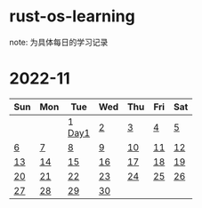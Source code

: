 # rust-os-learning
note: 为具体每日的学习记录


# 2022-11          
|Sun | Mon | Tue  | Wed | Thu | Fri | Sat |
|---| ---| ---| ---| ---| ---| ---|
|  |  | 1 <br> [Day1](note/Day1.md) | [2](#112) | [3](#113) | [4](#114) | [5](#115) |
| [6](#116) | [7](#117) | [8](#118) | [9](#119) | [10](#1110) | [11](#1111) | [12](#1112) |
| [13](#1113) | [14](#1114) | [15](#1115) | [16](#1116) | [17](#1117) | [18](#1118) | [19](#1119) |
| [20](#1120) | [21](#1121) | [22](#1122) | [23](#1123) | [24](#1124) | [25](#1125) | [26](#1126) |
| [27](#1127) | [28](#1128) | [29](#1129) | [30](#1130) |